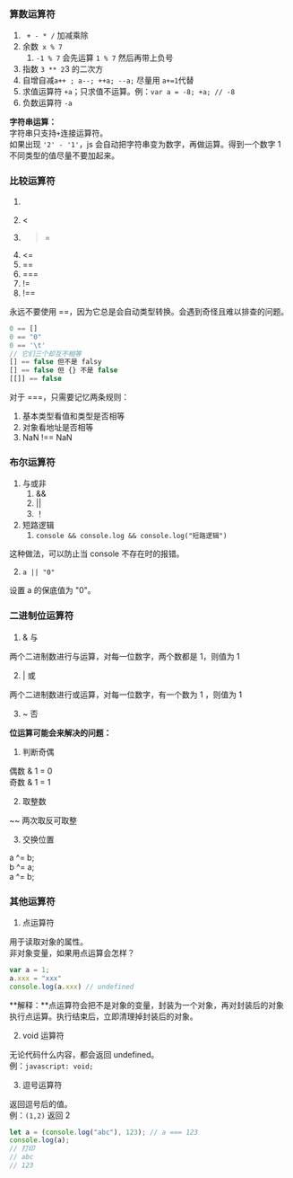 <a name="DQ9RP"></a>
###  算数运算符
1. ` + - * /` 加减乘除
2. 余数` x % 7`
   1. `-1 % 7` 会先运算 `1 % 7` 然后再带上负号
3. 指数 `3 ** 2`3 的二次方
4. 自增自减`a++ ; a--; ++a; --a;` 尽量用 `a+=1`代替
5. 求值运算符 `+a`；只求值不运算。例：`var a = -8; +a; // -8`
6. 负数运算符 `-a`

**字符串运算：**<br />字符串只支持`+`连接运算符。<br />如果出现 `'2' - '1'`，js 会自动把字符串变为数字，再做运算。得到一个数字 1<br />不同类型的值尽量不要加起来。
<a name="D8Wjw"></a>
### 比较运算符

1. >
2. <
3. >=
4. <=
5. ==
6. ===
7. !=
8. !==

永远不要使用 ==，因为它总是会自动类型转换。会遇到奇怪且难以排查的问题。
```javascript
0 == []
0 == "0"
0 == '\t'
// 它们三个却互不相等
[] == false 但不是 falsy
[] == false 但 {} 不是 false
[[]] == false
```
对于 ===，只需要记忆两条规则：

1. 基本类型看值和类型是否相等
2. 对象看地址是否相等
3. NaN !== NaN
<a name="ucpa4"></a>
### 布尔运算符

1. 与或非
   1.  &&
   2.  ||
   3. ！
2. 短路逻辑
   1. `console && console.log && console.log("短路逻辑")`

这种做法，可以防止当 console 不存在时的报错。

   2. `a || "0"`

设置 a 的保底值为 "0"。

<a name="Aq93X"></a>
### 二进制位运算符

1. & 与

两个二进制数进行与运算，对每一位数字，两个数都是 1，则值为 1

2. | 或

两个二进制数进行或运算，对每一位数字，有一个数为 1 ，则值为 1

3. ~ 否

**位运算可能会来解决的问题：**

1. 判断奇偶

偶数 & 1 = 0<br />奇数 & 1 = 1

2. 取整数

~~ 两次取反可取整

3. 交换位置

a ^= b;<br />b ^= a;<br />a ^= b;
<a name="XFlp9"></a>
### 其他运算符

1. 点运算符

用于读取对象的属性。<br />非对象变量，如果用点运算会怎样？
```javascript
var a = 1;
a.xxx = "xxx"
console.log(a.xxx) // undefined
```
**解释：**点运算符会把不是对象的变量，封装为一个对象，再对封装后的对象执行点运算。执行结束后，立即清理掉封装后的对象。

2. void 运算符

无论代码什么内容，都会返回 undefined。<br />例：`javascript: void;`

3. 逗号运算符

返回逗号后的值。<br />例：`(1,2)` 返回 2
```javascript
let a = (console.log("abc"), 123); // a === 123
console.log(a);
// 打印
// abc
// 123
```
